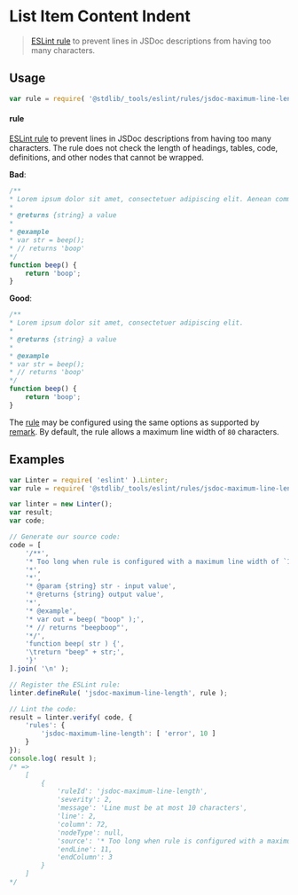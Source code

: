 <!--

@license Apache-2.0

Copyright (c) 2018 The Stdlib Authors.

Licensed under the Apache License, Version 2.0 (the "License");
you may not use this file except in compliance with the License.
You may obtain a copy of the License at

   http://www.apache.org/licenses/LICENSE-2.0

Unless required by applicable law or agreed to in writing, software
distributed under the License is distributed on an "AS IS" BASIS,
WITHOUT WARRANTIES OR CONDITIONS OF ANY KIND, either express or implied.
See the License for the specific language governing permissions and
limitations under the License.

-->

# List Item Content Indent

> [ESLint rule][eslint-rules] to prevent lines in JSDoc descriptions from having too many characters.

<section class="intro">

</section>

<!-- /.intro -->

<section class="usage">

## Usage

```javascript
var rule = require( '@stdlib/_tools/eslint/rules/jsdoc-maximum-line-length' );
```

#### rule

[ESLint rule][eslint-rules] to prevent lines in JSDoc descriptions from having too many characters. The rule does not check the length of headings, tables, code, definitions, and other nodes that cannot be wrapped.

**Bad**:

<!-- eslint-disable stdlib/jsdoc-maximum-line-length, stdlib/jsdoc-list-item-indent, stdlib/jsdoc-markdown-remark -->

```javascript
/**
* Lorem ipsum dolor sit amet, consectetuer adipiscing elit. Aenean commodo ligula eget dolor. Aenean massa.
*
* @returns {string} a value
*
* @example
* var str = beep();
* // returns 'boop'
*/
function beep() {
    return 'boop';
}
```

**Good**:

<!-- eslint-disable stdlib/jsdoc-list-item-indent, stdlib/jsdoc-markdown-remark -->

```javascript
/**
* Lorem ipsum dolor sit amet, consectetuer adipiscing elit.
*
* @returns {string} a value
*
* @example
* var str = beep();
* // returns 'boop'
*/
function beep() {
    return 'boop';
}
```

The [rule][eslint-rules] may be configured using the same options as supported by [remark][remark-lint-maximum-line-length]. By default, the rule allows a maximum line width of `80` characters.

</section>

<!-- /.usage -->

<section class="examples">

## Examples

<!-- eslint no-undef: "error" -->

```javascript
var Linter = require( 'eslint' ).Linter;
var rule = require( '@stdlib/_tools/eslint/rules/jsdoc-maximum-line-length' );

var linter = new Linter();
var result;
var code;

// Generate our source code:
code = [
    '/**',
    '* Too long when rule is configured with a maximum line width of `10`...',
    '*',
    '*',
    '* @param {string} str - input value',
    '* @returns {string} output value',
    '*',
    '* @example',
    '* var out = beep( "boop" );',
    '* // returns "beepboop"',
    '*/',
    'function beep( str ) {',
    '\treturn "beep" + str;',
    '}'
].join( '\n' );

// Register the ESLint rule:
linter.defineRule( 'jsdoc-maximum-line-length', rule );

// Lint the code:
result = linter.verify( code, {
    'rules': {
        'jsdoc-maximum-line-length': [ 'error', 10 ]
    }
});
console.log( result );
/* =>
    [
        {
            'ruleId': 'jsdoc-maximum-line-length',
            'severity': 2,
            'message': 'Line must be at most 10 characters',
            'line': 2,
            'column': 72,
            'nodeType': null,
            'source': '* Too long when rule is configured with a maximum line width of `10`...',
            'endLine': 11,
            'endColumn': 3
        }
    ]
*/
```

</section>

<!-- /.examples -->

<section class="links">

[eslint-rules]: https://eslint.org/docs/developer-guide/working-with-rules

[remark-lint-maximum-line-length]: https://github.com/remarkjs/remark-lint/tree/master/packages/remark-lint-maximum-line-length

</section>

<!-- /.links -->
